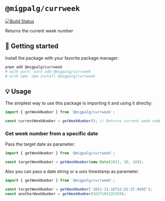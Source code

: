 # `@migpalg/currweek`

[![Build Status](https://app.travis-ci.com/migpalg/currweek.svg?branch=main)](https://app.travis-ci.com/migpalg/currweek)

Returns the current week number

## 🚀 Getting started

Install the package with your favorite package manager:

```bash
pnpm add @migpalg/currweek
# with yarn: yarn add @migpalg/currweek
# with npm: npm install @migpalg/currweek
```

## 💡 Usage

The simplest way to use this package is importing it and using it directly:

```js
import { getWeekNumber } from '@migpalg/currweek';

const currentWeekNumber = getWeekNumber(); // Returns current week number
```

### Get week number from a specific date

Pass the target date as parameter:

```js
import { getWeekNumber } from '@migpalg/currweek';

const targetWeekNumber = getWeekNumber(new Date(2021, 10, 10));
```

Also you can pass a date string or a unix timestamp as parameter:

```js
import { getWeekNumber } from '@migpalg/currweek';

const targetWeekNumber = getWeekNumber('2021-11-16T22:51:37.949Z');
const anotherWeekNumber = getWeekNumber(1637103125359);
```
